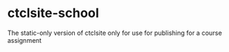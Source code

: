# ctclsite-school
The static-only version of ctclsite only for use for publishing for a course assignment
